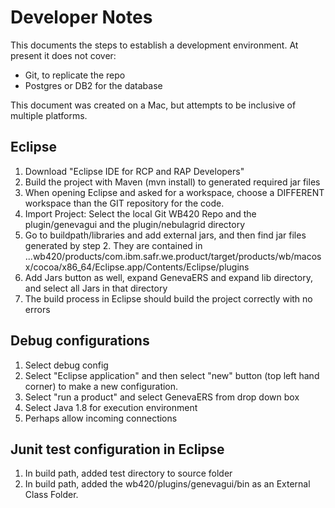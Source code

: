 # Developer Notes

This documents the steps to establish a development environment.  At present it does not cover:
- Git, to replicate the repo
- Postgres or DB2 for the database

This document was created on a Mac, but attempts to be inclusive of multiple platforms.

## Eclipse
1. Download "Eclipse IDE for RCP and RAP Developers"
2. Build the project with Maven (mvn install) to generated required jar files
3. When opening Eclipse and asked for a workspace, choose a DIFFERENT workspace than the GIT repository for the code.
4. Import Project:  Select the local Git WB420 Repo and the plugin/genevagui and the plugin/nebulagrid directory
5. Go to buildpath/libraries and add external jars, and then find jar files generated by step 2.  They are contained in
...wb420/products/com.ibm.safr.we.product/target/products/wb/macosx/cocoa/x86_64/Eclipse.app/Contents/Eclipse/plugins
6. Add Jars button as well, expand GenevaERS and expand lib directory, and select all Jars in that directory
7. The build process in Eclipse should build the project correctly with no errors

## Debug configurations
1. Select debug config
2. Select "Eclipse application" and then select "new" button (top left hand corner) to make a new configuration.
3. Select "run a product" and select GenevaERS from drop down box
4. Select Java 1.8 for execution environment
5. Perhaps allow incoming connections

## Junit test configuration in Eclipse
1. In build path, added test directory to source folder
2. In build path, added the wb420/plugins/genevagui/bin as an External Class Folder.
